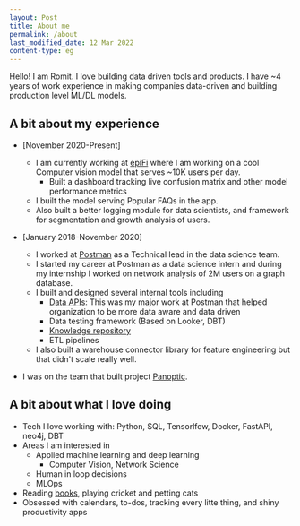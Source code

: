 ```yaml
---
layout: Post
title: About me
permalink: /about
last_modified_date: 12 Mar 2022
content-type: eg
---
```


Hello! I am Romit. I love building data driven tools and products. I have ~4 years of work experience in making companies data-driven and building production level ML/DL models.

## A bit about my experience

- [November 2020-Present]
  - I am currently working at [epiFi](https://www.fi.money) where I am working on a cool Computer vision model that serves ~10K users per day.
    - Built a dashboard tracking live confusion matrix and other model performance metrics
  - I built the model serving Popular FAQs in the app.
  - Also built a better logging module for data scientists, and framework for segmentation and growth analysis of users.

- [January 2018-November 2020]
  - I worked at [Postman](https://www.postman.com) as a Technical lead in the data science team.
  - I started my career at Postman as a data science intern and during my internship I worked on network analysis of 2M users on a graph database.
  - I built and designed several internal tools including
    - [Data APIs](https://medium.com/better-practices/api-driven-analytics-d980b28cb15e): This was my major work at Postman that helped organization to be more data aware and data driven
    - Data testing framework (Based on Looker, DBT)
    - [Knowledge repository](https://blog.postman.com/how-postman-built-a-knowledge-repository/)
    - ETL pipelines
  - I also built a warehouse connector library for feature engineering but that didn't scale really well.

- I was on the team that built project [Panoptic](https://panoptic.in).

## A bit about what I love doing

- Tech I love working with: Python, SQL, Tensorlfow, Docker, FastAPI, neo4j, DBT
- Areas I am interested in
  - Applied machine learning and deep learning
    - Computer Vision, Network Science
  - Human in loop decisions
  - MLOps
- Reading [books](https://www.goodreads.com/user/show/100308617-romit), playing cricket and petting cats
- Obsessed with calendars, to-dos, tracking every litte thing, and shiny productivity apps
